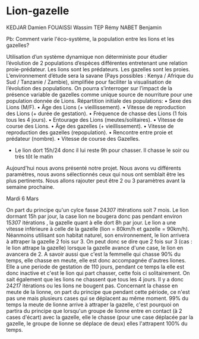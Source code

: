 # Lion-gazelle

KEDJAR Damien 
FOUAISSI Wassim
TEP Rémy
NABET Benjamin

 Pb: Comment varie l'éco-système, la population entre les lions et les gazelles?
 
Utilisation d’un système dynamique non déterministe pour étudier l’évolution de 2 populations d’espèces différentes entretenant une relation proie-prédateur.
Les lions sont les prédateurs.
Les gazelles sont les proies.
L’environnement d’étude sera la savane (Pays possibles : Kenya / Afrique du Sud / Tanzanie / Zambie), simplifiée pour faciliter la visualisation de l’évolution des populations.
On pourra s’interroger sur l’impact de la présence variable de gazelles comme unique source de nourriture pour une population donnée de Lions.
Répartition initiale des populations:
• Sexe des Lions (M/F).
• Âge des Lions (+ vieillissement).
• Vitesse de reproduction des Lions (+ durée de gestation).
• Fréquence de chasse des Lions (1 fois tous les 4 jours).
• Entourage des Lions (meutes/solitaires).
• Vitesse de course des Lions.
• Âge des gazelles (+ vieillissement).
• Vitesse de reproduction des gazelles (repopulation).
• Rencontre entre proie et prédateur (nombre).
• Vitesse de course des Gazelles.
- Le lion dort 15h/24 donc il lui reste 9h pour chasser. Il chasse le soir ou très tôt le matin


Aujourd'hui nous avons présenté notre projet.
Nous avons vu différents paramètres, nous avons sélectionnés ceux qui nous ont semblait être les plus pertinents.
Nous allons rajouter peut être 2 ou 3 paramètres avant la semaine prochaine.



Mardi 6 Mars

On part du principe qu'un cylce fasse 24*30*7 ittérations soit 7 mois. Le lion dormant 15h par jour, la case lion ne bougera donc pas pendant environ 15*30*7 itérations , la gazelle quant à elle dort 8h par jour. 
Le lion a une vitesse inférieure à celle de la gazelle (lion = 80km/h et gazelle = 90km/h). Néanmoins utilisant son habitat naturel, son environnement, le lion arrivera à attraper la gazelle 2 fois sur 3. On peut donc se dire que 2 fois sur 3 (cas : le lion attrape la gazelle) lorsque la gazelle avance d'une case, le lion en avancera de 2. 
A savoir aussi que c'est la femmelle qui chasse 90% du temps, elle chasse en meute, elle est donc accompagnée d'autres liones.  Elle a une periode de gestation de 110 jours, pendant ce temps la elle est donc inactive et c'est le lion qui part chasser, cette fois ci solitairement. 
On sait également que les lions ne chassent que tous les 4 jours. Il y a donc 24*21*7 itérations ou les lions ne bougent pas.
Concernant la chasse en meute de la lionne, on part du principe que pendant cette période, ce n'est pas une mais plusieurs cases qui se déplacent au même moment. 99% du temps la meute de lionne arrive à attraper la gazelle, c'est pourquoi on partira du principe que lorsqu'un groupe de lionne entre en contact (à 2 cases d'écart) avec la gazelle, elle le chasse (pour une case déplacée par la gazelle, le groupe de lionne se déplace de deux) elles l'attrapent 100% du temps.






